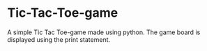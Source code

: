 # Tic-Tac-Toe-game
A simple Tic Tac Toe-game made using python. The game board is displayed using the print statement.
